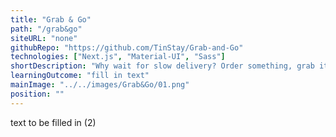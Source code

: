 ```yaml
---
title: "Grab & Go"
path: "/grab&go"
siteURL: "none"
githubRepo: "https://github.com/TinStay/Grab-and-Go"
technologies: ["Next.js", "Material-UI", "Sass"]
shortDescription: "Why wait for slow delivery? Order something, grab it and go."
learningOutcome: "fill in text"
mainImage: "../../images/Grab&Go/01.png"
position: ""
---
```

text to be filled in (2)